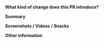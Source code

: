 <!-- Thanks for submitting a pull request! Please provide enough information so that others can review your pull request. -->

**What kind of change does this PR introduce?**

<!-- E.g. a bugfix, feature, refactoring, build related change, etc… -->

**Summary**

<!-- Explain the **motivation** for making this change. What existing problem does the pull request solve? -->
<!-- Try to link to an open issue for more information. -->

**Screenshots / Videos / Snacks**

<!-- Add content here to help visualise the change: screenshots, demo recordings, Expo Snacks -->

**Other information**

